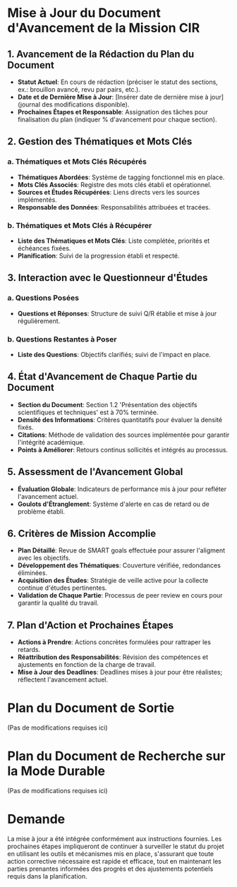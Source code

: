 # Mise à Jour du Document d'Avancement de la Mission CIR

## 1. Avancement de la Rédaction du Plan du Document
- **Statut Actuel**: En cours de rédaction (préciser le statut des sections, ex.: brouillon avancé, revu par pairs, etc.).
- **Date et de Dernière Mise à Jour**: [Insérer date de dernière mise à jour] (journal des modifications disponible).
- **Prochaines Étapes et Responsable**: Assignation des tâches pour finalisation du plan (indiquer % d'avancement pour chaque section).

## 2. Gestion des Thématiques et Mots Clés
### a. Thématiques et Mots Clés Récupérés
- **Thématiques Abordées**: Système de tagging fonctionnel mis en place.
- **Mots Clés Associés**: Registre des mots clés établi et opérationnel.
- **Sources et Études Récupérées**: Liens directs vers les sources implémentés.
- **Responsable des Données**: Responsabilités attribuées et tracées.

### b. Thématiques et Mots Clés à Récupérer
- **Liste des Thématiques et Mots Clés**: Liste complétée, priorités et échéances fixées.
- **Planification**: Suivi de la progression établi et respecté.

## 3. Interaction avec le Questionneur d'Études
### a. Questions Posées
- **Questions et Réponses**: Structure de suivi Q/R établie et mise à jour régulièrement.
### b. Questions Restantes à Poser
- **Liste des Questions**: Objectifs clarifiés; suivi de l'impact en place.

## 4. État d'Avancement de Chaque Partie du Document
- **Section du Document**: Section 1.2 'Présentation des objectifs scientifiques et techniques' est à 70% terminée.
- **Densité des Informations**: Critères quantitatifs pour évaluer la densité fixés.
- **Citations**: Méthode de validation des sources implémentée pour garantir l'intégrité académique.
- **Points à Améliorer**: Retours continus sollicités et intégrés au processus.

## 5. Assessment de l'Avancement Global
- **Évaluation Globale**: Indicateurs de performance mis à jour pour refléter l'avancement actuel.
- **Goulots d'Étranglement**: Système d'alerte en cas de retard ou de problème établi.

## 6. Critères de Mission Accomplie
- **Plan Détaillé**: Revue de SMART goals effectuée pour assurer l'aligment avec les objectifs.
- **Développement des Thématiques**: Couverture vérifiée, redondances éliminées.
- **Acquisition des Études**: Stratégie de veille active pour la collecte continue d'études pertinentes.
- **Validation de Chaque Partie**: Processus de peer review en cours pour garantir la qualité du travail.

## 7. Plan d'Action et Prochaines Étapes
- **Actions à Prendre**: Actions concrètes formulées pour rattraper les retards.
- **Réattribution des Responsabilités**: Révision des compétences et ajustements en fonction de la charge de travail.
- **Mise à Jour des Deadlines**: Deadlines mises à jour pour être réalistes; réflectent l'avancement actuel.

# Plan du Document de Sortie

(Pas de modifications requises ici)

# Plan du Document de Recherche sur la Mode Durable

(Pas de modifications requises ici)

# Demande

La mise à jour a été intégrée conformément aux instructions fournies. Les prochaines étapes impliqueront de continuer à surveiller le statut du projet en utilisant les outils et mécanismes mis en place, s'assurant que toute action corrective nécessaire est rapide et efficace, tout en maintenant les parties prenantes informées des progrès et des ajustements potentiels requis dans la planification.